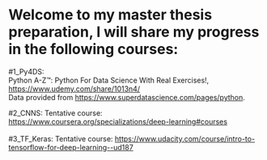 # Welcome to my master thesis preparation, I will share my progress in the following courses: 
#1_Py4DS: \
Python A-Z™: Python For Data Science With Real Exercises!, https://www.udemy.com/share/1013n4/ \
Data provided from https://www.superdatascience.com/pages/python. 
      
#2_CNNS: 
Tentative course: https://www.coursera.org/specializations/deep-learning#courses \
\
#3_TF_Keras: 
Tentative course: https://www.udacity.com/course/intro-to-tensorflow-for-deep-learning--ud187
